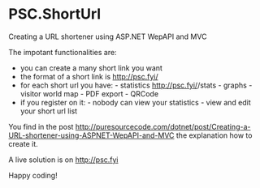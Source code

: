 # PSC.ShortUrl
Creating a URL shortener using ASP.NET WepAPI and MVC

The impotant functionalities are:

- you can create a many short link you want
- the format of a short link is http://psc.fyi/<your name>
- for each short url you have: 
      - statistics http://psc.fyi/<your name>/stats 
      - graphs 
      - visitor world map 
      - PDF export 
      - QRCode 
- if you register on it:
      - nobody can view your statistics
      - view and edit your short url list

You find in the post http://puresourcecode.com/dotnet/post/Creating-a-URL-shortener-using-ASPNET-WepAPI-and-MVC the explanation how to create it.

A live solution is on http://psc.fyi

Happy coding!
